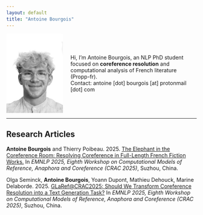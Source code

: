 ```yaml
---
layout: default
title: "Antoine Bourgois"
---
```


<div style="display:flex; align-items:center;">
  <img src="assets/img/profile.jpg" alt="Profile" style="width:150px; margin-right:20px;">
  <p>
    Hi, I’m Antoine Bourgois, an NLP PhD student focused on <strong>coreference resolution</strong> and computational analysis of French literature (Propp-fr).<br>
    Contact: antoine [dot] bourgois [at] protonmail [dot] com
  </p>
</div>

---

## Research Articles
**Antoine Bourgois** and Thierry Poibeau.
2025.
[The Elephant in the Coreference Room: Resolving Coreference in Full-Length French Fiction Works.](articles/2025_CRAC_CoreferenceInFrenchNovels.pdf)
In *EMNLP 2025, Eighth Workshop on Computational Models of Reference, Anaphora and Coreference (CRAC 2025)*, Suzhou, China.

Olga Seminck, **Antoine Bourgois**, Yoann Dupont, Mathieu Dehouck, Marine Delaborde.
2025.
[GLaRef@CRAC2025: Should We Transform Coreference Resolution into a Text Generation Task?](articles/2025_CRAC_SharedTask.pdf)
In *EMNLP 2025, Eighth Workshop on Computational Models of Reference, Anaphora and Coreference (CRAC 2025)*, Suzhou, China.
